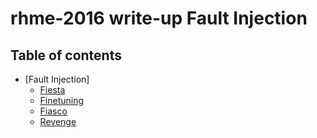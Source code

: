 # rhme-2016 write-up Fault Injection

## Table of contents
 * [Fault Injection]
   * [Fiesta](Fiesta.md)
   * [Finetuning](Finetuning.md)
   * [Fiasco](Fiasco.md)
   * [Revenge](Revenge.md)
